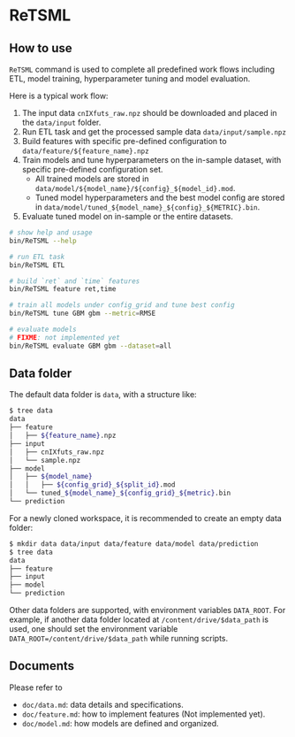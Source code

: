 # ReTSML

## How to use

`ReTSML` command is used to complete all predefined work flows including ETL, model 
training, hyperparameter tuning and model evaluation.

Here is a typical work flow:

1. The input data `cnIXfuts_raw.npz` should be downloaded and placed in the `data/input` folder.
2. Run ETL task and get the processed sample data `data/input/sample.npz`
3. Build features with specific pre-defined configuration to `data/feature/${feature_name}.npz`
4. Train models and tune hyperparameters on the in-sample dataset, with specific pre-defined configuration set.
    * All trained models are stored in `data/model/${model_name}/${config}_${model_id}.mod`.
    * Tuned model hyperparameters and the best model config are stored in `data/model/tuned_${model_name}_${config}_${METRIC}.bin`.
5. Evaluate tuned model on in-sample or the entire datasets.

```bash
# show help and usage
bin/ReTSML --help

# run ETL task
bin/ReTSML ETL

# build `ret` and `time` features
bin/ReTSML feature ret,time

# train all models under config_grid and tune best config
bin/ReTSML tune GBM gbm --metric=RMSE

# evaluate models
# FIXME: not implemented yet
bin/ReTSML evaluate GBM gbm --dataset=all
```

## Data folder

The default data folder is `data`, with a structure like:
```bash
$ tree data
data
├── feature
│   ├── ${feature_name}.npz
├── input
│   ├── cnIXfuts_raw.npz
│   └── sample.npz
├── model
│   ├── ${model_name}
│   │   ├── ${config_grid}_${split_id}.mod
│   └── tuned_${model_name}_${config_grid}_${metric}.bin
└── prediction
```

For a newly cloned workspace, it is recommended to create an empty data folder:
```bash
$ mkdir data data/input data/feature data/model data/prediction
$ tree data
data
├── feature
├── input
├── model
└── prediction
```

Other data folders are supported, with environment variables `DATA_ROOT`.
For example, if another data folder located at `/content/drive/$data_path` is
used, one should set the environment variable `DATA_ROOT=/content/drive/$data_path`
while running scripts.

## Documents

Please refer to 
* `doc/data.md`: data details and specifications.
* `doc/feature.md`: how to implement features (Not implemented yet).
* `doc/model.md`: how models are defined and organized.
